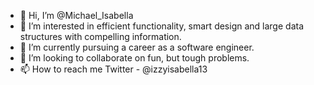 - 👋 Hi, I’m @Michael_Isabella
- 👀 I’m interested in efficient functionality, smart design and large data structures with compelling information.
- 🌱 I’m currently pursuing a career as a software engineer.
- 💞️ I’m looking to collaborate on fun, but tough problems.
- 📫 How to reach me Twitter - @izzyisabella13

<!---
izzy1090/izzy1090 is a ✨ special ✨ repository because its `README.md` (this file) appears on your GitHub profile.
You can click the Preview link to take a look at your changes.
--->

